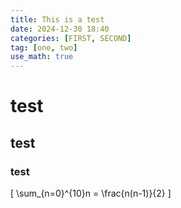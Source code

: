 ```yaml
---
title: This is a test
date: 2024-12-30 18:40
categories: [FIRST, SECOND]
tag: [one, two]
use_math: true
---
```


# test

## test

### test

\[
\sum_{n=0}^{10}n = \frac{n(n-1)}{2}
\]